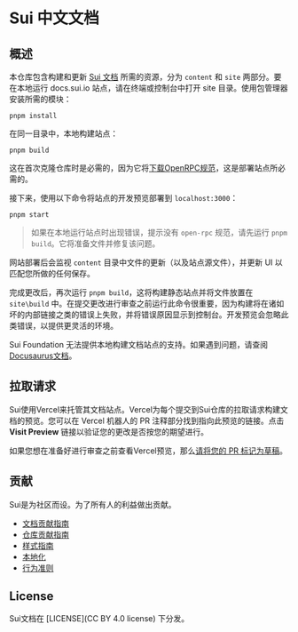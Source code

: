 # Sui 中文文档

## 概述

本仓库包含构建和更新 [Sui 文档](https://docs.sui.io) 所需的资源，分为 `content` 和 `site` 两部分。要在本地运行 docs.sui.io 站点，请在终端或控制台中打开 site 目录。使用包管理器安装所需的模块：

```shell
pnpm install
```

在同一目录中，本地构建站点：

```shell
pnpm build
```

这在首次克隆仓库时是必需的，因为它将[下载OpenRPC规范]((/docs/site/src/utils/getopenrpcspecs.js))，这是部署站点所必需的。

接下来，使用以下命令将站点的开发预览部署到 `localhost:3000`：

```shell
pnpm start
```

> 如果在本地运行站点时出现错误，提示没有 `open-rpc` 规范，请先运行 `pnpm build`。它将准备文件并修复该问题。

网站部署后会监视 `content` 目录中文件的更新（以及站点源文件），并更新 UI 以匹配您所做的任何保存。

完成更改后，再次运行 `pnpm build`，这将构建静态站点并将文件放置在 `site\build` 中。在提交更改进行审查之前运行此命令很重要，因为构建将在诸如坏的内部链接之类的错误上失败，并将错误原因显示到控制台。开发预览会忽略此类错误，以提供更灵活的环境。

Sui Foundation 无法提供本地构建文档站点的支持。如果遇到问题，请查阅 [Docusaurus文档](https://docusaurus.io/)。

## 拉取请求

Sui使用Vercel来托管其文档站点。Vercel为每个提交到Sui仓库的拉取请求构建文档的预览。您可以在 Vercel 机器人的 PR 注释部分找到指向此预览的链接。点击 **Visit Preview** 链接以验证您的更改是否按您的期望进行。

如果您想在准备好进行审查之前查看Vercel预览，那么[请将您的 PR 标记为草稿](https://github.blog/2019-02-14-introducing-draft-pull-requests/)。

## 贡献

Sui是为社区而设。为了所有人的利益做出贡献。

- [文档贡献指南](https://docs.sui.io/references/contribute/contribution-process)
- [仓库贡献指南](https://docs.sui.io/contribute-to-sui-repos)
- [样式指南](https://docs.sui.io/style-guide)
- [本地化](https://docs.sui.io/localize-sui-docs)
- [行为准则](https://docs.sui.io/contribute/code-of-conduct)

## License

Sui文档在 [LICENSE](CC BY 4.0 license) 下分发。
